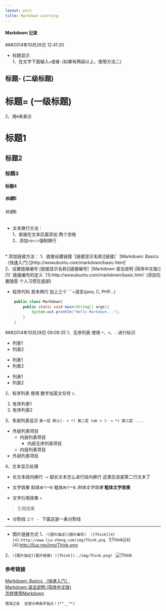 ```yaml
---
layout: post
title: Markdown Learning
---
```


#### Markdown 记录  
###2014年10月26日 12:41:20  

* 标题显示  
1、在文字下面输入`=`或者`-`(如果有两级以上，使用方法二)

标题- (二级标题)
-

标题= (一级标题)
=

2、用`#`来表示  
# 标题1
## 标题2
### 标题3
#### 标题4
##### 标题5
###### 标题6

* 文本换行方法：  
1、直接在文本后面添加 两个空格  
2、添加`<br/>`强制换行
<br/>
* 添加链接方法：  
1、直接设置链接   
`[链接显示名称][链接]`  
`[Markdown: Basics （快速入门）][http://wowubuntu.com/markdown/basic.html]`<br/>
2、设置链接编号  
[链接显示名称][链接编号]  
`[Markdown 语法说明 (简体中文版)][1]` 
链接编号的定义  
`[1]:http://wowubuntu.com/markdown/basic.html`  
(添加位置随意  个人习惯在底部) 

* 程序代码 首末两行 加上三个 ```+语言(java, C, PHP...)  <br/>
```java
    public class Markdown{
        public static void main(String[] args){
            System.out.println("Hello Markdown...");
        }
    }
```

###2014年10月28日 09:09:35
1、无序列表 使用 `*`、`+`、`-` 进行标识

* 列表1
* 列表2

+ 列表1
+ 列表2

- 列表1
- 列表2

2、有序列表 使用 数字加英文句号 `1.`
1. 有序列表1
2. 有序列表2

3、多层列表显示 `第一层 默认(- + *) 第二层 tab + (- + *) 第三层 ....`

- 外层列表项目
	+ 内层列表项目
		+ 内层无序列表项目
	+ 内层列表项目
- 外层列表项目

4、文本显示处理

- 长文本段内换行 `->`
超长文本怎么进行段内换行
这里应该是第二行文本了

- 文字效果 斜体`单个*号` 粗体`两个*号`
*斜体文字效果*
**粗体文字效果**

- 文字引用效果 `>`
>引用效果

- 分割线 `三个 - `
下面这是一条分割线
---

- 图片链接方式
1、`![图片描述][图片编号] 
![Think][4]  [4]:http://www.liu-zheng.com/img/Think.png
`
![Think][4]
[4]:http://liuz.me/img/Think.png

2、`![图片描述](图片链接)
![Think](../img/Think.png)
`
![Think](../../../img/Think.png)






### 参考链接
[Markdown: Basics （快速入门）][1]<br/>
[Markdown 语法说明 (简体中文版)][2]<br/>
[怎样使用Markdown][3]<br/>

`错误之处  还望大神高手指点！(*^__^*)`

[1]:http://wowubuntu.com/markdown/basic.html
[2]:http://wowubuntu.com/markdown/index.html
[3]:http://www.ituring.com.cn/article/23

























